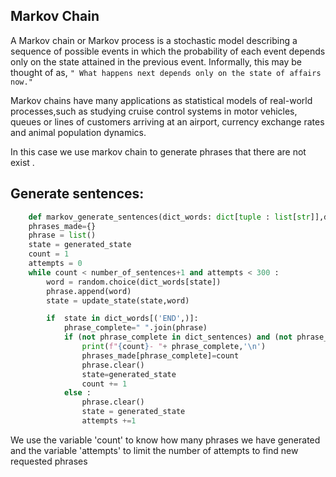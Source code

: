 ## Markov Chain
A Markov chain or Markov process is a stochastic model describing a sequence of possible events in which the probability of each event depends only on the state attained in the previous event.
Informally, this may be thought of as, ```" What happens next depends only on the state of affairs now."```

Markov chains have many applications as statistical models of real-world processes,such as studying cruise control systems in motor vehicles, queues or lines of customers arriving at an airport, currency exchange rates and animal population dynamics.

In this case we use markov chain to generate phrases that there are not exist .

## Generate sentences:
```Python
    def markov_generate_sentences(dict_words: dict[tuple : list[str]],dict_sentences: dict[str: int] ,number_of_sentences: int,generated_state:tuple)->None:
    phrases_made={}
    phrase = list()
    state = generated_state
    count = 1
    attempts = 0
    while count < number_of_sentences+1 and attempts < 300 :
        word = random.choice(dict_words[state])
        phrase.append(word)
        state = update_state(state,word)

        if  state in dict_words[('END',)]:
            phrase_complete=" ".join(phrase)
            if (not phrase_complete in dict_sentences) and (not phrase_complete in phrases_made):
                print(f"{count}- "+ phrase_complete,'\n')
                phrases_made[phrase_complete]=count
                phrase.clear()
                state=generated_state
                count += 1
            else : 
                phrase.clear()
                state = generated_state
                attempts +=1
```
We use the variable 'count' to know how many phrases we have generated and the variable 'attempts' to limit the number of attempts to find new requested phrases